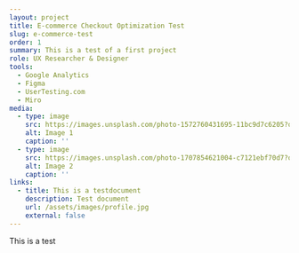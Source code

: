 ```yaml
---
layout: project
title: E-commerce Checkout Optimization Test
slug: e-commerce-test
order: 1
summary: This is a test of a first project
role: UX Researcher & Designer
tools:
  - Google Analytics
  - Figma
  - UserTesting.com
  - Miro
media:
  - type: image
    src: https://images.unsplash.com/photo-1572760431695-11bc9d7c6205?q=80&w=2080&auto=format&fit=crop&ixlib=rb-4.1.0&ixid=M3wxMjA3fDB8MHxwaG90by1wYWdlfHx8fGVufDB8fHx8fA%3D%3D
    alt: Image 1
    caption: ''
  - type: image
    src: https://images.unsplash.com/photo-1707854621004-c7121ebf70d7?q=80&w=1430&auto=format&fit=crop&ixlib=rb-4.1.0&ixid=M3wxMjA3fDB8MHxwaG90by1wYWdlfHx8fGVufDB8fHx8fA%3D%3D
    alt: Image 2
    caption: ''
links:
  - title: This is a testdocument
    description: Test document
    url: /assets/images/profile.jpg
    external: false
---
```

This is a test
